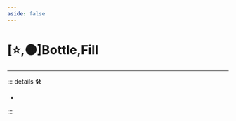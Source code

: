 ```yaml
---
aside: false
---
```

# [⭐,🟠]<labor>Bottle</labor>,<motor>Fill</motor>

---

<!-- =================================================== -->
<!-- =================================================== -->
<!-- =================================================== -->
<!-- =================================================== -->
<!-- =================================================== -->
::: details 🛠

-

:::
